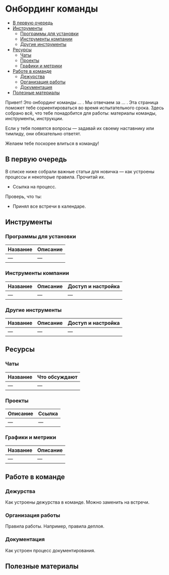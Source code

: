 # Онбординг команды

- [В первую очередь](#В-первую-очередь)
- [Инструменты](#Инструменты)
  - [Программы для установки](#Программы-для-установки)
  - [Инструменты компании](#Инструменты-компании)
  - [Другие инструменты](#Другие-инструменты)
- [Ресурсы](#Ресурсы)
  - [Чаты](#Чаты)
  - [Проекты](#Проекты)
  - [Графики и метрики](#Графики-и-метрики)
- [Работе в команде](#Работе-в-команде)
  - [Дежурства](#Дежурства)
  - [Организация работы](#Организация-работы)
  - [Документация](#Документация)
- [Полезные материалы](#Полезные-материалы)

Привет! Это онбординг команды … . Мы отвечаем за … . Эта страница поможет тебе сориентироваться во время испытательного срока. Здесь собрано всё, что тебе понадобится для работы: материалы команды, инструменты, инструкции.

Если у тебя появятся вопросы — задавай их своему наставнику или тимлиду, они обязательно ответят.

Желаем тебе поскорее влиться в команду!

## В первую очередь
В списке ниже собрали важные статьи для новичка — как устроены процессы и некоторые правила. Прочитай их.
- Ссылка на процесс.

Проверь, что ты:
- Принял все встречи в календаре.


## Инструменты
### Программы для установки
| Название  | Описание | 
| ------------- | ------------- | 
|  — |  —  | 

### Инструменты компании
| Название | Описание | Доступ и настройка |
| ------------- | ------------- | ------------- |
| —  | —  | —  |


### Другие инструменты
| Название | Описание | Доступ и настройка |
| ------------- | ------------- | ------------- |
| —  | —  | —  |


## Ресурсы
### Чаты
| Название | Что обсуждают |
| ------------- | ------------- |
| —  | —  |


### Проекты
| Описание | Ссылка |
| ------------- | ------------- |
| —  | —  |


### Графики и метрики
| Название | Описание |
| ------------- | ------------- |
| —  | —  |



## Работе в команде
### Дежурства
Как устроены дежурства в команде. Можно заменить на встречи.

### Организация работы
Правила работы. Например, правила деплоя.

### Документация
Как устроен процесс документирования.

## Полезные материалы
